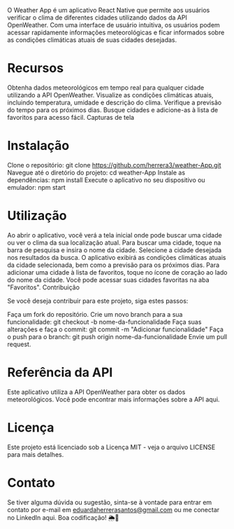 O Weather App é um aplicativo React Native que permite aos usuários verificar o clima de diferentes cidades utilizando dados da API OpenWeather. Com uma interface de usuário intuitiva, os usuários podem acessar rapidamente informações meteorológicas e ficar informados sobre as condições climáticas atuais de suas cidades desejadas.

# Recursos

Obtenha dados meteorológicos em tempo real para qualquer cidade utilizando a API OpenWeather.
Visualize as condições climáticas atuais, incluindo temperatura, umidade e descrição do clima.
Verifique a previsão do tempo para os próximos dias.
Busque cidades e adicione-as à lista de favoritos para acesso fácil.
Capturas de tela

# Instalação

Clone o repositório: git clone https://github.com/herrera3/weather-App.git
Navegue até o diretório do projeto: cd weather-App
Instale as dependências: npm install
Execute o aplicativo no seu dispositivo ou emulador: npm start

# Utilização

Ao abrir o aplicativo, você verá a tela inicial onde pode buscar uma cidade ou ver o clima da sua localização atual.
Para buscar uma cidade, toque na barra de pesquisa e insira o nome da cidade. Selecione a cidade desejada nos resultados da busca.
O aplicativo exibirá as condições climáticas atuais da cidade selecionada, bem como a previsão para os próximos dias.
Para adicionar uma cidade à lista de favoritos, toque no ícone de coração ao lado do nome da cidade. Você pode acessar suas cidades favoritas na aba "Favoritos".
Contribuição

Se você deseja contribuir para este projeto, siga estes passos:

Faça um fork do repositório.
Crie um novo branch para a sua funcionalidade: git checkout -b nome-da-funcionalidade
Faça suas alterações e faça o commit: git commit -m "Adicionar funcionalidade"
Faça o push para o branch: git push origin nome-da-funcionalidade
Envie um pull request.

# Referência da API

Este aplicativo utiliza a API OpenWeather para obter os dados meteorológicos. Você pode encontrar mais informações sobre a API aqui.

# Licença

Este projeto está licenciado sob a Licença MIT - veja o arquivo LICENSE para mais detalhes.

# Contato

Se tiver alguma dúvida ou sugestão, sinta-se à vontade para entrar em contato por e-mail em eduardaherrerasantos@gmail.com ou me conectar no LinkedIn aqui. Boa codificação! 🌦️🌈
